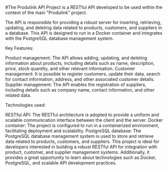 #The Produlink API Project is a RESTful API developed to be used within the context of the main "Produlink" project. 

The API is responsible for providing a robust server for inserting, retrieving, updating, and deleting data related to products, customers, and suppliers in a database. 
This API is designed to run in a Docker container and integrates with the PostgreSQL database management system.

Key Features:

Product management: The API allows adding, updating, and deleting information about products, including details such as name, description, price, stock quantity, and other relevant information.
Customer management: It is possible to register customers, update their data, search for contact information, address, and other associated customer details.
Supplier management: The API enables the registration of suppliers, including details such as company name, contact information, and other related data.

Technologies used:

RESTful API: The RESTful architecture is adopted to provide a uniform and scalable communication interface between the client and the server.
Docker container: The project is configured to run in a containerized environment, facilitating deployment and scalability.
PostgreSQL database: The PostgreSQL database management system is used to store and retrieve data related to products, customers, and suppliers.
This project is ideal for developers interested in building a robust RESTful API for integration with product, customer, and supplier management systems. Additionally, it provides a great opportunity to learn about technologies such as Docker, PostgreSQL, and scalable API development practices.
